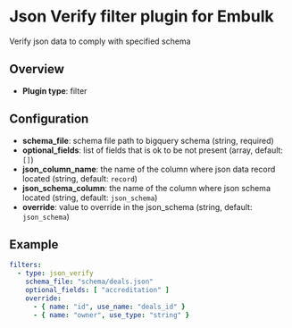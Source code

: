 # Json Verify filter plugin for Embulk

Verify json data to comply with specified schema

## Overview

* **Plugin type**: filter

## Configuration

- **schema_file**: schema file path to bigquery schema (string, required)
- **optional_fields**: list of fields that is ok to be not present (array, default: `[]`)
- **json_column_name**: the name of the column where json data record located (string, default: `record`)
- **json_schema_column**: the name of the column where json schema located (string, default: `json_schema`)
- **override**: value to override in the json_schema (string, default: `json_schema`)

## Example

```yaml
filters:
  - type: json_verify
    schema_file: "schema/deals.json"
    optional_fields: [ "accreditation" ]
    override:
      - { name: "id", use_name: "deals_id" }
      - { name: "owner", use_type: "string" }
```
